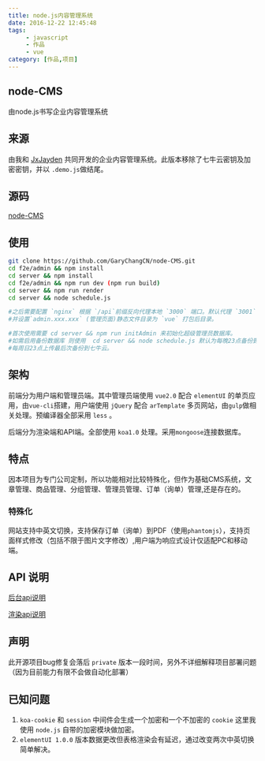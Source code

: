 ```yaml
---
title: node.js内容管理系统
date: 2016-12-22 12:45:48
tags: 
	 - javascript
	 - 作品
	 - vue
category: [作品,项目]
---
```

## node-CMS
由node.js书写企业内容管理系统

## 来源

由我和 [JxJayden](http://jxdjayden.cn/) 共同开发的企业内容管理系统。此版本移除了七牛云密钥及加密密钥，并以 `.demo.js`做结尾。

## 源码

[node-CMS](https://github.com/GaryChangCN/node-CMS)

<!--more-->

## 使用

```bash
git clone https://github.com/GaryChangCN/node-CMS.git
cd f2e/admin && npm install
cd server && npm install
cd f2e/admin && npm run dev (npm run build)
cd server && npm run render
cd server && node schedule.js

#之后需要配置 `nginx` 根据 `/api`前缀反向代理本地 `3000` 端口。默认代理 `3001` 渲染端口。
#并设置`admin.xxx.xxx` (管理页面)静态文件目录为 `vue` 打包后目录。

#首次使用需要 cd server && npm run initAdmin 来初始化超级管理员数据库。
#如需启用备份数据库 则使用  cd server && node schedule.js 默认为每晚23点备份到本地，
#每周日23点上传最后次备份到七牛云。

```

## 架构

前端分为用户端和管理员端。其中管理员端使用 `vue2.0` 配合 `elementUI` 的单页应用，由`vue-cli`搭建，用户端使用 `jQuery` 配合 `arTemplate` 多页网站，由`gulp`做相关处理。预编译器全部采用 `less` 。

后端分为渲染端和API端。全部使用 `koa1.0` 处理。采用`mongoose`连接数据库。

## 特点

因本项目为专门公司定制，所以功能相对比较特殊化，但作为基础CMS系统，文章管理、商品管理、分组管理、管理员管理、订单（询单）管理,还是存在的。

### 特殊化

网站支持中英文切换，支持保存订单（询单）到PDF（使用`phantomjs`），支持页面样式修改（包括不限于图片文字修改）,用户端为响应式设计仅适配PC和移动端。

## API 说明

[后台api说明](https://github.com/GaryChangCN/node-CMS/blob/master/doc/adminapi.md)

[渲染api说明](https://github.com/GaryChangCN/node-CMS/blob/master/doc/renderapi.md)

## 声明

此开源项目bug修复会落后 `private` 版本一段时间，另外不详细解释项目部署问题（因为目前能力有限不会做自动化部署）

## 已知问题

1. `koa-cookie` 和 `session` 中间件会生成一个加密和一个不加密的 `cookie` 这里我使用 `node.js` 自带的加密模块做加密。
2. `elementUI 1.0.0` 版本数据更改但表格渲染会有延迟，通过改变两次中英切换简单解决。
